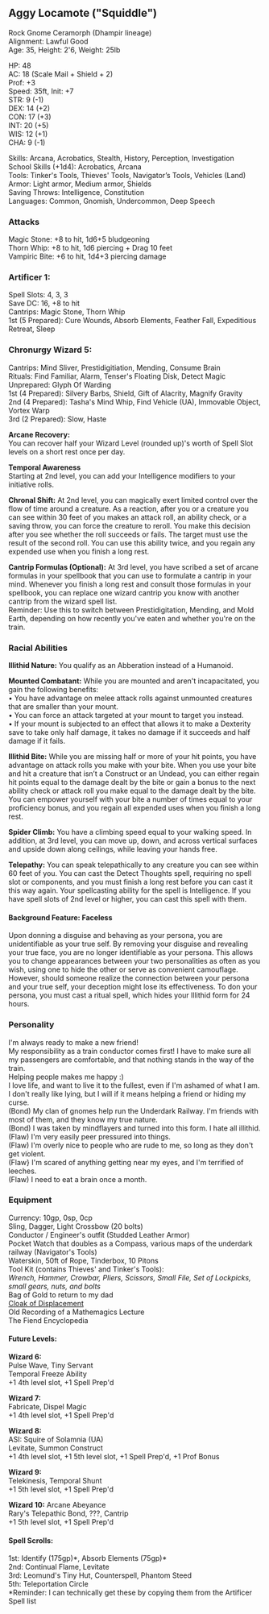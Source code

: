 ## Aggy Locamote ("Squiddle") 
Rock Gnome Ceramorph (Dhampir lineage) \
Alignment: Lawful Good \
Age: 35, Height: 2'6, Weight: 25lb 

HP: 48 \
AC: 18 (Scale Mail + Shield + 2) \
Prof: +3 \
Speed: 35ft, Init: +7 \
STR: 9  (-1) \
DEX: 14 (+2) \
CON: 17 (+3) \
INT: 20 (+5) \
WIS: 12 (+1) \
CHA: 9  (-1) 

Skills: Arcana, Acrobatics, Stealth, History, Perception, Investigation \
School Skills (+1d4): Acrobatics, Arcana \
Tools: Tinker's Tools, Thieves' Tools, Navigator’s Tools, Vehicles (Land) \
Armor: Light armor, Medium armor, Shields \
Saving Throws: Intelligence, Constitution \
Languages: Common, Gnomish, Undercommon, Deep Speech

### Attacks
Magic Stone: +8 to hit, 1d6+5 bludgeoning \
Thorn Whip: +8 to hit, 1d6 piercing + Drag 10 feet \
Vampiric Bite: +6 to hit, 1d4+3 piercing damage

### Artificer 1: 
Spell Slots: 4, 3, 3 \
Save DC: 16, +8 to hit \
Cantrips: Magic Stone, Thorn Whip \
1st (5 Prepared): Cure Wounds, Absorb Elements, Feather Fall, Expeditious Retreat, Sleep

### Chronurgy Wizard 5:
Cantrips: Mind Sliver, Prestidigitiation, Mending, Consume Brain \
Rituals: Find Familiar, Alarm, Tenser's Floating Disk, Detect Magic \
Unprepared: Glyph Of Warding \
1st (4 Prepared): Silvery Barbs, Shield, Gift of Alacrity, Magnify Gravity \
2nd (4 Prepared): Tasha's Mind Whip, Find Vehicle (UA), Immovable Object, Vortex Warp \
3rd (2 Prepared): Slow, Haste

**Arcane Recovery:** \
You can recover half your Wizard Level (rounded up)'s worth of Spell Slot levels on a short rest once per day. 

**Temporal Awareness** \
Starting at 2nd level, you can add your Intelligence modifiers to your initiative rolls.

**Chronal Shift:**
At 2nd level, you can magically exert limited control over the flow of time around a creature. As a reaction, after you or a creature you can see within 30 feet of you makes an attack roll, an ability check, or a saving throw, you can force the creature to reroll. You make this decision after you see whether the roll succeeds or fails. The target must use the result of the second roll. You can use this ability twice, and you regain any expended use when you finish a long rest.

**Cantrip Formulas (Optional):** 
At 3rd level, you have scribed a set of arcane formulas in your spellbook that you can use to formulate a cantrip in your mind. Whenever you finish a long rest and consult those formulas in your spellbook, you can replace one wizard cantrip you know with another cantrip from the wizard spell list. \
Reminder: Use this to switch between Prestidigitation, Mending, and Mold Earth, depending on how recently you've eaten and whether you're on the train.

### Racial Abilities
**Illithid Nature:**
You qualify as an Abberation instead of a Humanoid. 

**Mounted Combatant:**
While you are mounted and aren't incapacitated, you gain the following benefits: \
• You have advantage on melee attack rolls against unmounted creatures that are smaller than your mount. \
• You can force an attack targeted at your mount to target you instead. \
• If your mount is subjected to an effect that allows it to make a Dexterity save to take only half damage, it takes no damage if it succeeds and half damage if it fails.

**Illithid Bite:**
While you are missing half or more of your hit points, you have advantage on attack rolls you make with your bite. When you use your bite and hit a creature that isn’t a Construct or an Undead, you can either regain hit points equal to the damage dealt by the bite or gain a bonus to the next ability check or attack roll you make equal to the damage dealt by the bite. You can empower yourself with your bite a number of times equal to your proficiency bonus, and you regain all expended uses when you finish a long rest.

**Spider Climb:** You have a climbing speed equal to your walking speed. In addition, at 3rd level, you can move up, down, and across vertical surfaces and upside down along ceilings, while leaving your hands free.

**Telepathy:** You can speak telepathically to any creature you can see within 60 feet of you. You can cast the Detect Thoughts spell, requiring no spell slot or components, and you must finish a long rest before you can cast it this way again. Your spellcasting ability for the spell is Intelligence. If you have spell slots of 2nd level or higher, you can cast this spell with them.

#### Background Feature: Faceless
Upon donning a disguise and behaving as your persona, you are unidentifiable as your true self. By removing your disguise and revealing your true face, you are no longer identifiable as your persona. This allows you to change appearances between your two personalities as often as you wish, using one to hide the other or serve as convenient camouflage. However, should someone realize the connection between your persona and your true self, your deception might lose its effectiveness. To don your persona, you must cast a ritual spell, which hides your Illithid form for 24 hours. 

### Personality
I'm always ready to make a new friend! \
My responsibility as a train conductor comes first! I have to make sure all my passengers are comfortable, and that nothing stands in the way of the train. \
Helping people makes me happy :) \
I love life, and want to live it to the fullest, even if I'm ashamed of what I am. \
I don't really like lying, but I will if it means helping a friend or hiding my curse. \
(Bond) My clan of gnomes help run the Underdark Railway. I'm friends with most of them, and they know my true nature. \
(Bond) I was taken by mindflayers and turned into this form. I hate all illithid. \
(Flaw) I'm very easily peer pressured into things. \
(Flaw) I'm overly nice to people who are rude to me, so long as they don't get violent. \
(Flaw} I'm scared of anything getting near my eyes, and I'm terrified of leeches. \
(Flaw) I need to eat a brain once a month. 

### Equipment
Currency: 10gp, 0sp, 0cp \
Sling, Dagger, Light Crossbow (20 bolts) \
Conductor / Engineer's outfit (Studded Leather Armor) \
Pocket Watch that doubles as a Compass, various maps of the underdark railway (Navigator's Tools) \
Waterskin, 50ft of Rope, Tinderbox, 10 Pitons \
Tool Kit (contains Thieves' and Tinker's Tools): \
*Wrench, Hammer, Crowbar, Pliers, Scissors, Small File, Set of Lockpicks, small gears, nuts, and bolts* \
Bag of Gold to return to my dad \
[Cloak of Displacement](https://roll20.net/compendium/dnd5e/Cloak%20of%20Displacement#content) \
Old Recording of a Mathemagics Lecture \
The Fiend Encyclopedia 

#### Future Levels:
**Wizard 6:** \
Pulse Wave, Tiny Servant \
Temporal Freeze Ability \
+1 4th level slot, +1 Spell Prep'd

**Wizard 7:** \
Fabricate, Dispel Magic \
+1 4th level slot, +1 Spell Prep'd

**Wizard 8:** \
ASI: Squire of Solamnia (UA) \
Levitate, Summon Construct \
+1 4th level slot, +1 5th level slot, +1 Spell Prep'd, +1 Prof Bonus

**Wizard 9:** \
Telekinesis, Temporal Shunt \
+1 5th level slot, +1 Spell Prep'd

**Wizard 10:**
Arcane Abeyance \
Rary's Telepathic Bond, ???, Cantrip \
+1 5th level slot, +1 Spell Prep'd

#### Spell Scrolls: 
1st: Identify (175gp)\*, Absorb Elements (75gp)\* \
2nd: Continual Flame, Levitate \
3rd: Leomund's Tiny Hut, Counterspell, Phantom Steed \
5th: Teleportation Circle \
*Reminder: I can technically get these by copying them from the Artificer Spell list 

